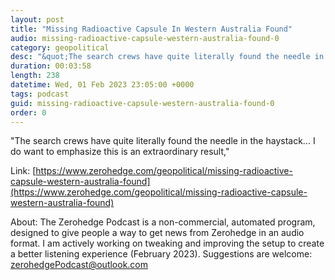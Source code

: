 ```yaml
---
layout: post
title: "Missing Radioactive Capsule In Western Australia Found"
audio: missing-radioactive-capsule-western-australia-found-0
category: geopolitical
desc: "&quot;The search crews have quite literally found the needle in the haystack... I do want to emphasize this is an extraordinary result,&quot;"
duration: 00:03:58
length: 238
datetime: Wed, 01 Feb 2023 23:05:00 +0000
tags: podcast
guid: missing-radioactive-capsule-western-australia-found-0
order: 0
---
```

&quot;The search crews have quite literally found the needle in the haystack... I do want to emphasize this is an extraordinary result,&quot;

Link: [https://www.zerohedge.com/geopolitical/missing-radioactive-capsule-western-australia-found](https://www.zerohedge.com/geopolitical/missing-radioactive-capsule-western-australia-found)

About: The Zerohedge Podcast is a non-commercial, automated program, designed to give people a way to get news from Zerohedge in an audio format.  I am actively working on tweaking and improving the setup to create a better listening experience (February 2023).  Suggestions are welcome: [zerohedgePodcast@outlook.com](mailto:zerohedgePodcast@outlook.com)